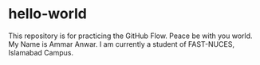# hello-world
This repository is for practicing the GitHub Flow.
Peace be with you world. My Name is Ammar Anwar. I am currently a student of FAST-NUCES, Islamabad Campus. 
